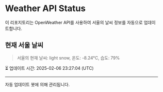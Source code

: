 
# Weather API Status

이 리포지토리는 OpenWeather API를 사용하여 서울의 날씨 정보를 자동으로 업데이트합니다.

## 현재 서울 날씨
> 서울의 현재 날씨: light snow, 온도: -8.24°C, 습도: 79%

⏳ 업데이트 시간: 2025-02-06 23:27:04 (UTC)

---
자동 업데이트 봇에 의해 관리됩니다.

